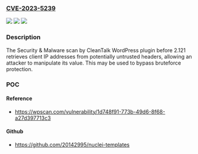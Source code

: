 ### [CVE-2023-5239](https://cve.mitre.org/cgi-bin/cvename.cgi?name=CVE-2023-5239)
![](https://img.shields.io/static/v1?label=Product&message=Security%20%26%20Malware%20scan%20by%20CleanTalk&color=blue)
![](https://img.shields.io/static/v1?label=Version&message=0%3C%202.121%20&color=brighgreen)
![](https://img.shields.io/static/v1?label=Vulnerability&message=CWE-290%20Authentication%20Bypass%20by%20Spoofing&color=brighgreen)

### Description

The Security & Malware scan by CleanTalk WordPress plugin before 2.121 retrieves client IP addresses from potentially untrusted headers, allowing an attacker to manipulate its value. This may be used to bypass bruteforce protection.

### POC

#### Reference
- https://wpscan.com/vulnerability/1d748f91-773b-49d6-8f68-a27d397713c3

#### Github
- https://github.com/20142995/nuclei-templates

